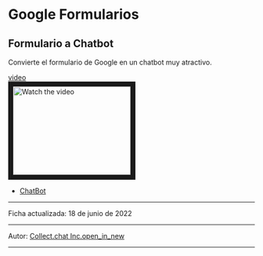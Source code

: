 # Google Formularios

## Formulario a Chatbot
Convierte el formulario de Google en un chatbot muy atractivo.

[video](https://youtu.be/pRfT9fUUaFM)
</br>
<img src="https://lh3.googleusercontent.com/-DpmGnvMySo4/Y24Ik-LTZ7I/AAAAAAAA8PU/bWyoDu8bHEgUzwI-qPsAy3RjBqpfAwn1gCNcBGAsYHQ/s220-w220-h140-nd/Chat-forms%2Bthumbnail.gif" alt="Watch the video" width="240" height="180" border="10" />

* [ChatBot](https://chatbot.page/LQLt5H)

***
Ficha actualizada: 18 de junio de 2022
***
Autor: [Collect.chat Inc.open_in_new](https://collect.chat/)
***
